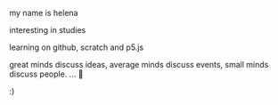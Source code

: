 my name is helena

interesting in studies

learning on github, scratch and p5.js

great minds discuss ideas, average minds discuss events, small minds discuss people.
...
🔮

:)
